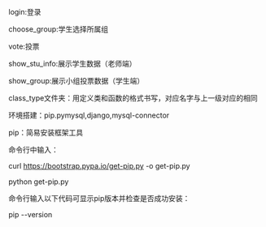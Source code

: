 login:登录

choose_group:学生选择所属组

vote:投票

show_stu_info:展示学生数据（老师端）

show_group:展示小组投票数据（学生端）

class_type文件夹：用定义类和函数的格式书写，对应名字与上一级对应的相同

环境搭建：pip.pymysql,django,mysql-connector

pip：简易安装框架工具

命令行中输入：

curl https://bootstrap.pypa.io/get-pip.py -o get-pip.py

python get-pip.py

命令行输入以下代码可显示pip版本并检查是否成功安装：

pip --version